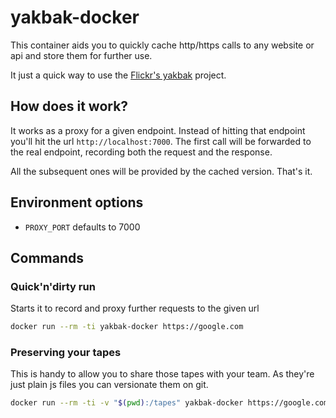 yakbak-docker
=============

This container aids you to quickly cache http/https calls to any website or api and store them for further use.

It just a quick way to use the [Flickr's yakbak][0] project.

## How does it work?

It works as a proxy for a given endpoint. Instead of hitting that endpoint you'll hit the url `http://localhost:7000`. The first call will be forwarded to the real endpoint, recording both the request and the response.

All the subsequent ones will be provided by the cached version. That's it.

## Environment options

- `PROXY_PORT` defaults to 7000

## Commands

### Quick'n'dirty run

Starts it to record and proxy further requests to the given url

```sh
docker run --rm -ti yakbak-docker https://google.com
```

### Preserving your tapes

This is handy to allow you to share those tapes with your team. As they're just plain js files you can versionate them on git.

```sh
docker run --rm -ti -v "$(pwd):/tapes" yakbak-docker https://google.com
```

[0]: https://github.com/flickr/yakbak

